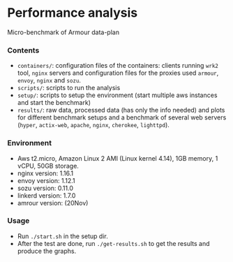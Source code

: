 

# Performance analysis

Micro-benchmark of Armour data-plan

### Contents

- `containers/`: configuration files of the containers: clients running `wrk2` tool, `nginx` servers and configuration files for the proxies used `armour`, `envoy`, `nginx` and `sozu`.
- `scripts/`: scripts to run the analysis
- `setup/`: scripts to setup the environment (start multiple aws instances and start the benchmark)
- `results/`: raw data, processed data (has only the info needed) and plots for different benchmark setups and a benchmark of several web servers (`hyper`, `actix-web`, `apache`, `nginx`, `cherokee`, `lighttpd`).

### Environment

- Aws t2.micro, Amazon Linux 2 AMI (Linux kernel 4.14), 1GB memory, 1 vCPU, 50GB storage.
- nginx version: 1.16.1
- envoy version: 1.12.1
- sozu version: 0.11.0
- linkerd version: 1.7.0
- amrour version: (20Nov)

### Usage

- Run `./start.sh` in the setup dir.
- After the test are done, run `./get-results.sh` to get the results and produce the graphs.
